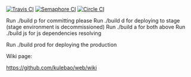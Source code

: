 [![Travis CI](https://magnum.travis-ci.com/kulebao/web.svg?token=QjzNtyygUVFw6kRprnWu)](https://magnum.travis-ci.com/kulebao/web)
[![Semaphore CI](https://semaphoreci.com/api/v1/projects/f773cca9-8b10-44ef-9174-da022207d2e5/587048/shields_badge.svg)](https://semaphoreci.com/kpse/web)
[![Circle CI](https://circleci.com/gh/kulebao/web.svg?style=svg)](https://circleci.com/gh/kulebao/web)

Run ./build p for committing please
Run ./build d for deploying to stage (stage environment is decommissioned)
Run ./build a for both above
Run ./build js for js dependencies resolving


Run ./build prod for deploying the production


Wiki page:

https://github.com/kulebao/web/wiki
